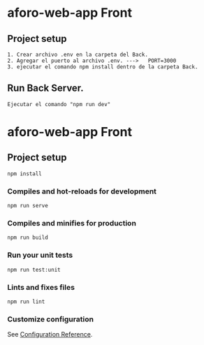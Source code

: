 # aforo-web-app Front

## Project setup
```
1. Crear archivo .env en la carpeta del Back.
2. Agregar el puerto al archivo .env. --->   PORT=3000
3. ejecutar el comando npm install dentro de la carpeta Back.
```

## Run Back Server.
```
Ejecutar el comando "npm run dev"
````


# aforo-web-app Front

## Project setup
```
npm install
```

### Compiles and hot-reloads for development
```
npm run serve
```

### Compiles and minifies for production
```
npm run build
```

### Run your unit tests
```
npm run test:unit
```

### Lints and fixes files
```
npm run lint
```

### Customize configuration
See [Configuration Reference](https://cli.vuejs.org/config/).

